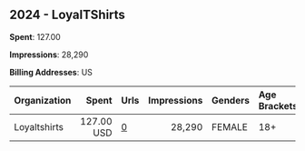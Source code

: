 ## 2024 - LoyalTShirts 
**Spent**: 127.00

**Impressions**: 28,290

**Billing Addresses**: US

|Organization|Spent|Urls|Impressions|Genders|Age Brackets|Country Codes|
|:---|---:|:---|---:|:---|:---|:---|
|Loyaltshirts|127.00 USD|[0](https://www.snap.com/political-ads/asset/eea41b3e55db8fd21f2d1270bd7fe563084e88efca6dd34ad62d25112886a39e?mediaType=png)|28,290|FEMALE|18+|united states|
